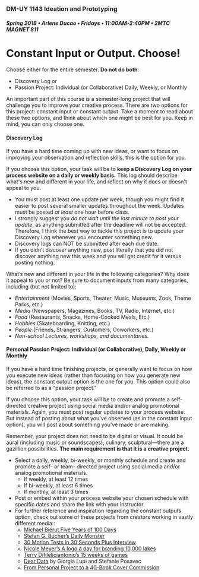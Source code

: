 ### DM-UY 1143 Ideation and Prototyping

##### Spring 2018 • Arlene Ducao • Fridays • 11:00AM-2:40PM • 2MTC MAGNET 811

# Constant Input or Output. Choose!

Choose either for the entire semester. **Do not do both**:

* Discovery Log or
* Passion Project: Individual \(or Collaborative\) Daily, Weekly, or Monthly

An important part of this course is a semester-long project that will challenge you to improve your creative process. There are two options for this project: constant input or constant output. Take a moment to read about these two options, and think about which one might be best for you. Keep in mind, you can only choose one.

#### Discovery Log

If you have a hard time coming up with new ideas, or want to focus on improving your observation and reflection skills, this is the option for you.

If you choose this option, your task will be to **keep a Discovery Log on your process website on a daily or weekly basis.** This log should describe what's new and different in your life, and reflect on why it does or doesn't appeal to you.

* You must post at least one update per week, though you might find it easier to post several smaller updates throughout the week. Updates must be posted _at least_ one hour before class. 
* I strongly suggest you _do not wait until the last minute to post your update_, as anything submitted after the deadline will not be accepted. Therefore, I think the best way to tackle this project is to update your Discovery Log whenever you encounter something new.
* Discovery logs can NOT be submitted after each due date.
* If you didn’t discover anything new, post literally that you did not discover anything new this week and you will get credit for it versus posting nothing.

What’s new and different in your life in the following categories? Why does it appeal to you or not? Be sure to document inputs from many categories, including \(but not limited to\):

* _Entertainment_ \(Movies, Sports, Theater, Music, Museums, Zoos, Theme Parks, etc.\)
* _Media_ \(Newspapers, Magazines, Books, TV, Radio, Internet, etc.\)
* _Food_ \(Restaurants, Snacks, Home-Cooked Meals, Etc.\)
* _Hobbies_ \(Skateboarding, Knitting, etc.\)
* _People_ \(Friends, Strangers, Customers, Coworkers, etc.\)
* _Non-school Lectures, workshops, and documentaries._

#### Personal Passion Project: Individual \(or Collaborative\), Daily, Weekly or Monthly

If you have a hard time finishing projects, or generally want to focus on how you execute new ideas \(rather than focusing on how you generate new ideas\), the constant output option is the one for you. This option could also be referred to as a "passion project."

If you choose this option, your task will be to create and promote a self-directed creative project using social media and/or analog promotional materials. Again, you must post regular updates to your process website. But instead of posting about what you've observed \(as in the constant input option\), you will post about something you've made or are making.

Remember, your project does not need to be digital or visual. It could be aural \(including music or soundscapes\), culinary, sculptural—there are a gazillion possibilities. **The main requirement is that it is a creative project.**

* Select a daily, weekly, bi-weekly, or monthly schedule and create and promote a self- or team- directed project using social media and/or analog promotional materials.
  * If weekly, at least 12 times
  * If bi-weekly, at least 6 times
  * If monthly, at least 3 times
* Post or embed within your process website your chosen schedule with specific dates and share the link with your instructor.
* For further reference and inspiration regarding the constant outputs option, check out some of these projects from creators working in vastly different media::
  * [Michael Bierut Five Years of 100 Days](http://designobserver.com/feature/five-years-of-100-days/24678)
  * [Stefan G. Bucher’s Daily Monster](http://www.dailymonster.com/344_loves_you/monsterarchive.html)
  * [30 Motion Tests in 30 Seconds Plus Interview](http://greyscalegorilla.com/blog/2011/01/30-motion-tests-in-30-seconds-plus-interview)
  * [Nicole Meyer’s A logo a day for branding 10,000 lakes](http://www.psfk.com/2011/09/branding-10000-lakes-one-minnesota-lake-one-logo-every-day.html)
  * [Terry Difileliciantonio’s 15 weeks of games](https://15weeksofgames.wordpress.com/)
  * [Dear Data](http://www.dear-data.com/theproject) by Giorgia Lupi and Stefanie Posavec
  * [From Personal Project to a 40-Book Cover Commission](http://99u.com/articles/53891/from-personal-project-to-a-40-book-cover-commission)



